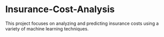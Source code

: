 # Insurance-Cost-Analysis
This project focuses on analyzing and predicting insurance costs using a variety of machine learning techniques.
